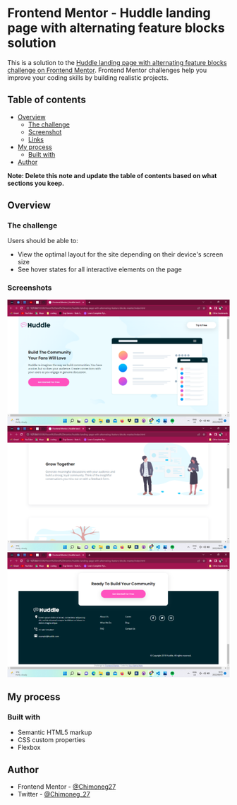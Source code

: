 # Frontend Mentor - Huddle landing page with alternating feature blocks solution

This is a solution to the [Huddle landing page with alternating feature blocks challenge on Frontend Mentor](https://www.frontendmentor.io/challenges/huddle-landing-page-with-alternating-feature-blocks-5ca5f5981e82137ec91a5100). Frontend Mentor challenges help you improve your coding skills by building realistic projects. 

## Table of contents

- [Overview](#overview)
  - [The challenge](#the-challenge)
  - [Screenshot](#screenshot)
  - [Links](#links)
- [My process](#my-process)
  - [Built with](#built-with)
- [Author](#author)

**Note: Delete this note and update the table of contents based on what sections you keep.**

## Overview

### The challenge

Users should be able to:

- View the optimal layout for the site depending on their device's screen size
- See hover states for all interactive elements on the page

### Screenshots

![Screenshot-1](images/Screenshot%20(5).png)
![Screenshot-2](images/Screenshot%20(6).png)
![Screenshot-3](images/Screenshot%20(7).png)

## My process

### Built with

- Semantic HTML5 markup
- CSS custom properties
- Flexbox

## Author

- Frontend Mentor - [@Chimoneg27](https://www.frontendmentor.io/profile/Chimoneg27)
- Twitter - [@Chimoneg_27](https://www.twitter.com/Chimoneg_27)